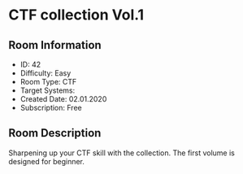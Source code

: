﻿# CTF collection Vol.1

## Room Information
- ID: 42
- Difficulty: Easy
- Room Type: CTF
- Target Systems: 
- Created Date: 02.01.2020
- Subscription: Free

## Room Description
Sharpening up your CTF skill with the collection. The first volume is designed for beginner.
